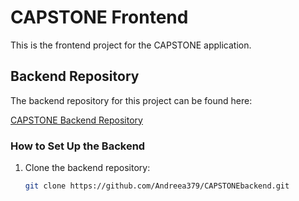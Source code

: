 # CAPSTONE Frontend

This is the frontend project for the CAPSTONE application.

## Backend Repository

The backend repository for this project can be found here:

[CAPSTONE Backend Repository](https://github.com/Andreea379/CAPSTONEbackend.git)

### How to Set Up the Backend

1. Clone the backend repository:
   ```bash
   git clone https://github.com/Andreea379/CAPSTONEbackend.git
